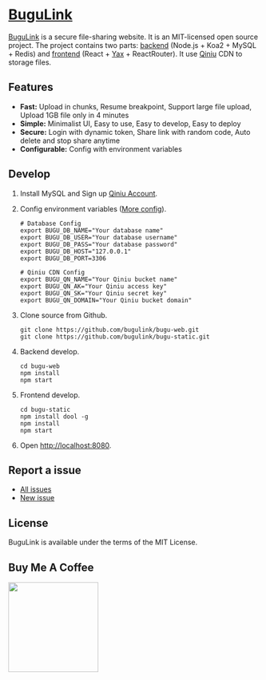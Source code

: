[BuguLink](https://bugu.link)
=============================

[BuguLink](https://bugu.link) is a secure file-sharing website. It is an MIT-licensed open source project. The project contains two parts: [backend](https://github.com/bugulink/bugu-web) (Node.js + Koa2 + MySQL + Redis) and [frontend](https://github.com/bugulink/bugu-static) (React + [Yax](https://github.com/d-band/yax) + ReactRouter). It use [Qiniu](https://www.qiniu.com) CDN to storage files.

## Features

- **Fast:** Upload in chunks, Resume breakpoint, Support large file upload, Upload 1GB file only in 4 minutes
- **Simple:** Minimalist UI, Easy to use, Easy to develop, Easy to deploy
- **Secure:** Login with dynamic token, Share link with random code, Auto delete and stop share anytime
- **Configurable:** Config with environment variables

## Develop

1. Install MySQL and Sign up [Qiniu Account](https://www.qiniu.com).
2. Config environment variables ([More config](https://github.com/bugulink/bugu-web/blob/master/src/config.js)).

   ```
   # Database Config
   export BUGU_DB_NAME="Your database name"
   export BUGU_DB_USER="Your database username"
   export BUGU_DB_PASS="Your database password"
   export BUGU_DB_HOST="127.0.0.1"
   export BUGU_DB_PORT=3306

   # Qiniu CDN Config
   export BUGU_QN_NAME="Your Qiniu bucket name"
   export BUGU_QN_AK="Your Qiniu access key"
   export BUGU_QN_SK="Your Qiniu secret key"
   export BUGU_QN_DOMAIN="Your Qiniu bucket domain"
   ```

3. Clone source from Github.

   ```
   git clone https://github.com/bugulink/bugu-web.git
   git clone https://github.com/bugulink/bugu-static.git
   ```

4. Backend develop.

   ```
   cd bugu-web
   npm install
   npm start
   ```

5. Frontend develop.

   ```
   cd bugu-static
   npm install dool -g
   npm install
   npm start
   ```

6. Open [http://localhost:8080](http://localhost:8080).

## Report a issue

* [All issues](https://github.com/bugulink/bugu-web/issues)
* [New issue](https://github.com/bugulink/bugu-web/issues/new)

## License

BuguLink is available under the terms of the MIT License.

## Buy Me A Coffee

<img src="https://g-cdn.cnood.com/donate.png" height="180">
